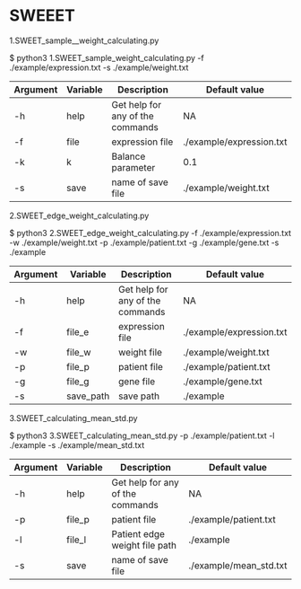 # SWEEET
1.SWEET_sample__weight_calculating.py

$ python3 1.SWEET_sample_weight_calculating.py -f ./example/expression.txt -s ./example/weight.txt

Argument | Variable | Description | Default value
------------ | ------------- | ------------- | -------------
-h | help | Get help for any of the commands | NA
-f | file | expression file | ./example/expression.txt
-k | k | Balance parameter | 0.1
-s | save | name of save file | ./example/weight.txt

2.SWEET_edge_weight_calculating.py

$ python3 2.SWEET_edge_weight_calculating.py -f ./example/expression.txt -w ./example/weight.txt -p ./example/patient.txt -g ./example/gene.txt -s ./example

Argument | Variable | Description | Default value
------------ | ------------- | ------------- | -------------
-h | help | Get help for any of the commands | NA
-f | file_e | expression file | ./example/expression.txt
-w | file_w | weight file | ./example/weight.txt
-p | file_p | patient file | ./example/patient.txt
-g | file_g | gene file | ./example/gene.txt
-s | save_path | save path | ./example

3.SWEET_calculating_mean_std.py

$ python3 3.SWEET_calculating_mean_std.py -p ./example/patient.txt -l  ./example -s ./example/mean_std.txt

Argument | Variable | Description | Default value
------------ | ------------- | ------------- | -------------
-h | help | Get help for any of the commands | NA
-p | file_p | patient file | ./example/patient.txt
-l | file_l | Patient edge weight file path | ./example
-s | save | name of save file | ./example/mean_std.txt
